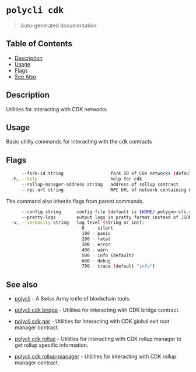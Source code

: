# `polycli cdk`

> Auto-generated documentation.

## Table of Contents

- [Description](#description)
- [Usage](#usage)
- [Flags](#flags)
- [See Also](#see-also)

## Description

Utilities for interacting with CDK networks

## Usage

Basic utility commands for interacting with the cdk contracts
## Flags

```bash
      --fork-id string                  fork ID of CDK networks (default "12")
  -h, --help                            help for cdk
      --rollup-manager-address string   address of rollup contract
      --rpc-url string                  RPC URL of network containing CDK contracts (default "http://localhost:8545")
```

The command also inherits flags from parent commands.

```bash
      --config string      config file (default is $HOME/.polygon-cli.yaml)
      --pretty-logs        output logs in pretty format instead of JSON (default true)
  -v, --verbosity string   log level (string or int):
                             0   - silent
                             100 - panic
                             200 - fatal
                             300 - error
                             400 - warn
                             500 - info (default)
                             600 - debug
                             700 - trace (default "info")
```

## See also

- [polycli](polycli.md) - A Swiss Army knife of blockchain tools.
- [polycli cdk bridge](polycli_cdk_bridge.md) - Utilities for interacting with CDK bridge contract.

- [polycli cdk ger](polycli_cdk_ger.md) - Utilities for interacting with CDK global exit root manager contract.

- [polycli cdk rollup](polycli_cdk_rollup.md) - Utilities for interacting with CDK rollup manager to get rollup specific information.

- [polycli cdk rollup-manager](polycli_cdk_rollup-manager.md) - Utilities for interacting with CDK rollup manager contract.


